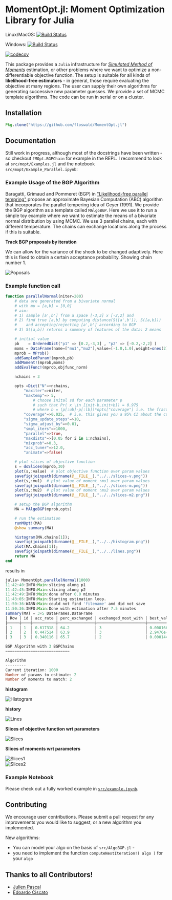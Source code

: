 

# MomentOpt.jl: Moment Optimization Library for Julia

Linux/MacOS: [![Build Status](https://travis-ci.org/floswald/MomentOpt.jl.svg?branch=master)](https://travis-ci.org/floswald/MomentOpt.jl)

Windows: [![Build Status](https://ci.appveyor.com/api/projects/status/github/floswald/MomentOpt.jl?branch=master&svg=true)](https://ci.appveyor.com/project/floswald/MomentOpt.jl/branch/master)

[![codecov](https://codecov.io/gh/floswald/MomentOpt.jl/branch/master/graph/badge.svg)](https://codecov.io/gh/floswald/MomentOpt.jl)

This package provides a `Julia` infrastructure for *[Simulated Method of Moments](http://en.wikipedia.org/wiki/Method_of_simulated_moments)* estimation, or other problems where we want to optimize a non-differentiable objective function. The setup is suitable for all kinds of **likelihood-free estimators** - in general, those require evaluating the objective at many regions. The user can supply their own algorithms for generating successive new parameter guesses. We provide a set of MCMC template algorithms. The code can be run in serial or on a cluster.


## Installation

```julia
Pkg.clone("https://github.com/floswald/MomentOpt.jl")
```

## Documentation

Still work in progress, although most of the docstrings have been written - so checkout `?MOpt.BGPChain` for example in the REPL. I recommend to look at `src/mopt/Examples.jl` and the notebook `src/mopt/Example_Parallel.ipynb`:

### Example Usage of the BGP Algorithm

Baragatti, Grimaud and Pommeret (BGP) in ["Likelihood-free parallel tempring"](http://arxiv.org/abs/1108.3423) propose an approximate Bayesian Computation (ABC) algorithm that incorporates the parallel tempering idea of Geyer (1991). We provide the BGP algorithm as a template called `MAlgoBGP`. Here we use it to run a simple toy example where we want to estimate the means of a bivariate normal distribution by using MCMC. We use 3 parallel chains, each with different temperature. The chains can exchange locations along the process if this is suitable.


**Track BGP proposals by iteration**  

We can allow for the variance of the shock to be changed adaptively. Here this is fixed to obtain a certain acceptance probability. Showing chain number 1.

![Poposals](https://rawgithub.com/floswald/MOpt.jl/master/proposals.gif)

### Example function call

```julia
function parallelNormal(niter=200)
    # data are generated from a bivariate normal
    # with mu = [a,b] = [0,0]
    # aim: 
    # 1) sample [a',b'] from a space [-3,3] x [-2,2] and
    # 2) find true [a,b] by computing distance(S([a',b']), S([a,b]))
    #    and accepting/rejecting [a',b'] according to BGP
    # 3) S([a,b]) returns a summary of features of the data: 2 means

    # initial value
    pb    = OrderedDict("p1" => [0.2,-3,3] , "p2" => [-0.2,-2,2] )
    moms = DataFrame(name=["mu1","mu2"],value=[-1.0,1.0],weight=ones(2))
    mprob = MProb() 
    addSampledParam!(mprob,pb) 
    addMoment!(mprob,moms) 
    addEvalFunc!(mprob,objfunc_norm)

    nchains = 3

    opts =Dict("N"=>nchains,
        "maxiter"=>niter,
        "maxtemp"=> 5,
            # choose inital sd for each parameter p
            # such that Pr( x \in [init-b,init+b]) = 0.975
            # where b = (p[:ub]-p[:lb])*opts["coverage"] i.e. the fraction of the search interval you want to search around the initial value
        "coverage"=>0.025,  # i.e. this gives you a 95% CI about the current parameter on chain number 1.
        "sigma_update_steps"=>10,
        "sigma_adjust_by"=>0.01,
        "smpl_iters"=>1000,
        "parallel"=>true,
        "maxdists"=>[0.05 for i in 1:nchains],
        "mixprob"=>0.3,
        "acc_tuner"=>12.0,
        "animate"=>false)

    # plot slices of objective function
    s = doSlices(mprob,30)
    plot(s,:value)  # plot objective function over param values
    savefig(joinpath(dirname(@__FILE__),"../../slices-v.png"))
    plot(s,:mu1)  # plot value of moment :mu1 over param values
    savefig(joinpath(dirname(@__FILE__),"../../slices-m.png"))
    plot(s,:mu2)  # plot value of moment :mu2 over param values
    savefig(joinpath(dirname(@__FILE__),"../../slices-m2.png"))

    # setup the BGP algorithm
    MA = MAlgoBGP(mprob,opts)

    # run the estimation
    runMOpt!(MA)
    @show summary(MA)

    histogram(MA.chains[1]);
    savefig(joinpath(dirname(@__FILE__),"../../histogram.png"))
    plot(MA.chains[1]);
    savefig(joinpath(dirname(@__FILE__),"../../lines.png"))
    return MA
end
```

results in 

```julia
julia> MomentOpt.parallelNormal(1000)
11:42:40:INFO:Main:slicing along p1
11:42:45:INFO:Main:slicing along p2
11:42:49:INFO:Main:done after 0.0 minutes
11:43:05:INFO:Main:Starting estimation loop.
11:50:36:WARN:Main:could not find 'filename' and did not save
11:50:36:INFO:Main:Done with estimation after 7.5 minutes
summary(MA) = 3×5 DataFrames.DataFrame
│ Row │ id │ acc_rate │ perc_exchanged │ exchanged_most_with │ best_val    │
├─────┼────┼──────────┼────────────────┼─────────────────────┼─────────────┤
│ 1   │ 1  │ 0.617318 │ 64.2           │ 3                   │ 0.000166615 │
│ 2   │ 2  │ 0.447514 │ 63.9           │ 3                   │ 2.9476e-5   │
│ 3   │ 3  │ 0.340116 │ 65.7           │ 2                   │ 0.000144826 │

BGP Algorithm with 3 BGPChains
============================

Algorithm
---------
Current iteration: 1000
Number of params to estimate: 2
Number of moments to match: 2
```


**histogram**  

![Histogram](histogram.png)  


**history**  

![Lines](lines.png)  

**Slices of objective function wrt parameters**  

![Slices](slices-v.png)  

**Slices of moments wrt parameters**  

![Slices1](slices-m.png)  
![Slices2](slices-m2.png)  

### Example Notebook

Please check out a fully worked example in [`src/example.ipynb`](src/example.ipynb).

## Contributing

We encourage user contributions. Please submit a pull request for any improvements you would like to suggest, or a new algorithm you implemented.

New algorithms:
* You can model your algo on the basis of `src/AlgoBGP.jl` -
* you need to implement the function `computeNextIteration!( algo )` for your `algo`

## Thanks to all Contributors!

* [Julien Pascal](https://github.com/JulienPascal) 
* [Edoardo Ciscato](https://github.com/edoardociscato)
